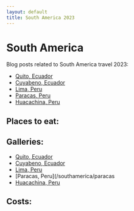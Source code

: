 ```yaml
---
layout: default
title: South America 2023
---
```


# South America

Blog posts related to South America travel 2023:

- [Quito, Ecuador](/southamerica/post-1-slug)
- [Cuyabeno, Ecuador](/southamerica/post-2-slug)
- [Lima, Peru](/southamerica/lima)
- [Paracas, Peru](/southamerica/post-4-slug)
- [Huacachina, Peru](/southamerica/post-5-slug)

## Places to eat:

## Galleries:

- [Quito, Ecuador](/southamerica/quito)
- [Cuyabeno, Ecuador](/southamerica/cuyabeno)
- [Lima, Peru](/southamerica/lima)
- [Paracas, Peru](/southamerica/paracas
- [Huacachina, Peru](/southamerica/huacachina)


## Costs:

